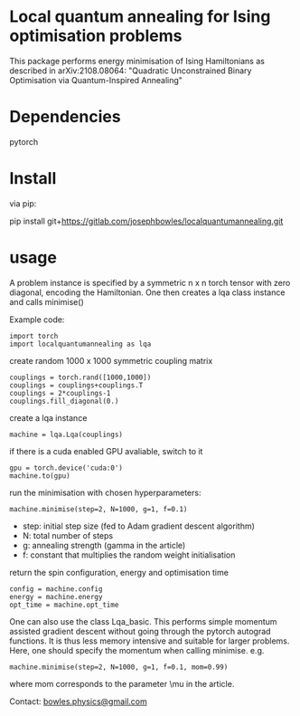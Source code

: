Local quantum annealing for Ising optimisation problems
===

This package performs energy minimisation of Ising Hamiltonians as described in arXiv:2108.08064: 
"Quadratic Unconstrained Binary Optimisation via Quantum-Inspired Annealing" 

Dependencies
===

pytorch

Install
===
via pip:

pip install git+https://gitlab.com/josephbowles/localquantumannealing.git

usage
===

A problem instance is specified by a symmetric n x n torch tensor with zero diagonal, encoding the Hamiltonian. 
One then creates a lqa class instance and calls minimise()

Example code:
```
import torch
import localquantumannealing as lqa
```

create random 1000 x 1000 symmetric coupling matrix
```
couplings = torch.rand([1000,1000])
couplings = couplings+couplings.T
couplings = 2*couplings-1
couplings.fill_diagonal(0.)
```

create a lqa instance
```
machine = lqa.Lqa(couplings)
```

if there is a cuda enabled GPU avaliable, switch to it
```
gpu = torch.device('cuda:0')
machine.to(gpu)
```

run the minimisation with chosen hyperparameters:

```
machine.minimise(step=2, N=1000, g=1, f=0.1)
```

* step: initial step size (fed to Adam gradient descent algorithm)
* N: total number of steps
* g: annealing strength (gamma in the article)
* f: constant that multiplies the random weight initialisation


return the spin configuration, energy and optimisation time

```
config = machine.config
energy = machine.energy
opt_time = machine.opt_time

```

One can also use the class Lqa_basic. This performs simple momentum assisted gradient descent without going through the pytorch
autograd functions. It is thus less memory intensive and suitable for larger problems.
Here, one should specify the momentum when calling minimise. e.g. 

```
machine.minimise(step=2, N=1000, g=1, f=0.1, mom=0.99)
```
where mom corresponds to the parameter \mu in the article.  

Contact: bowles.physics@gmail.com




